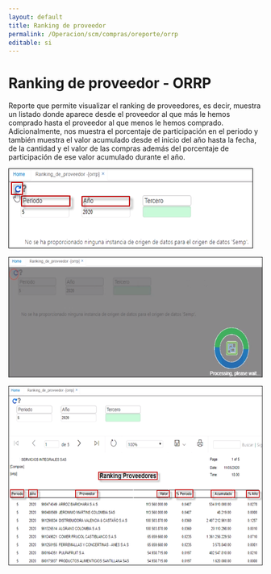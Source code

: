 ```yaml
---
layout: default
title: Ranking de proveedor
permalink: /Operacion/scm/compras/oreporte/orrp
editable: si
---
```


# Ranking de proveedor - ORRP

Reporte que permite visualizar el ranking de proveedores, es decir, muestra un listado donde aparece desde el proveedor al que más le hemos comprado hasta el proveedor al que menos le hemos comprado.  Adicionalmente, nos muestra el porcentaje de participación en el periodo y también muestra el valor acumulado desde el inicio del año hasta la fecha, de la cantidad y el valor de las compras además del porcentaje de participación de ese valor acumulado durante el año.  

![](orrp.png)  

![](orrp1.png)  

![](orrp2.png)
